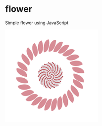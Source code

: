# flower

Simple flower using JavaScript

<img src="./flower.png" style="width:300px ; height:300px" />


